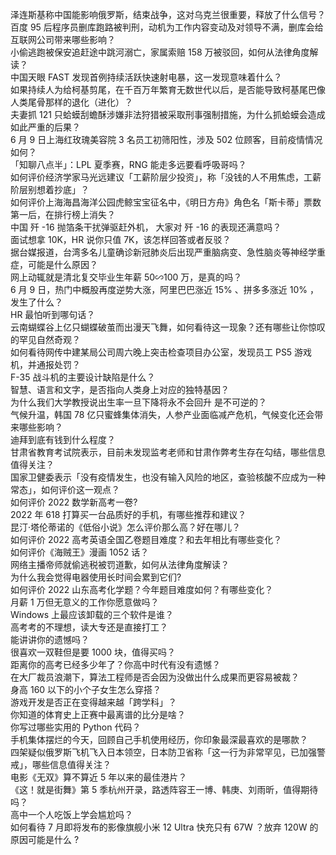 泽连斯基称中国能影响俄罗斯，结束战争，这对乌克兰很重要，释放了什么信号？  
百度 95 后程序员删库跑路被判刑，动机为工作内容变动及对领导不满，删库会给互联网公司带来哪些影响？  
小偷逃跑被保安追赶途中跳河溺亡，家属索赔 158 万被驳回，如何从法律角度解读？  
中国天眼 FAST 发现首例持续活跃快速射电暴，这一发现意味着什么？  
如果持续人为给柯基剪尾，在千百万年繁育无数世代以后，是否能导致柯基尾巴像人类尾骨那样的退化（进化）？  
夫妻抓 121 只蛤蟆刮蟾酥涉嫌非法狩猎被采取刑事强制措施，为什么抓蛤蟆会造成如此严重的后果？  
6 月 9 日上海红玫瑰美容院 3 名员工初筛阳性，涉及 502 位顾客，目前疫情情况如何？  
「知聊八点半」：LPL 夏季赛，RNG 能走多远要看呼吸哥吗？  
如何评价经济学家马光远建议「工薪阶层少投资」，称「没钱的人不用焦虑，工薪阶层别想着抄底」？  
如何评价上海海昌海洋公园虎鲸宝宝征名中，《明日方舟》角色名「斯卡蒂」票数第一后，在排行榜上消失？  
中国 歼 -16 抛箔条干扰弹驱赶外机， 大家对 歼 -16 的表现还满意吗？  
面试想拿 10K，HR 说你只值 7K，该怎样回答或者反驳？  
据台媒报道，台湾多名儿童确诊新冠肺炎后出现严重脑病变、急性脑炎等神经学重症，可能是什么原因？  
网上动辄就是清北复交毕业生年薪 50∽100 万，是真的吗？  
6 月 9 日，热门中概股再度逆势大涨，阿里巴巴涨近 15% 、拼多多涨近 10% ，发生了什么？  
HR 最怕听到哪句话？  
云南蝴蝶谷上亿只蝴蝶破茧而出漫天飞舞，如何看待这一现象？还有哪些让你惊叹的罕见自然奇观？  
如何看待网传中建某局公司周六晚上突击检查项目办公室，发现员工 PS5 游戏机，并通报处罚？  
F-35 战斗机的主要设计缺陷是什么？  
智慧、语言和文字，是否指向人类身上对应的独特基因？  
为什么我们大学教授说出生率一旦下降将永不会回升 是不可逆的？  
气候升温，韩国 78 亿只蜜蜂集体消失，人参产业面临减产危机，气候变化还会带来哪些影响？  
迪拜到底有钱到什么程度？  
甘肃省教育考试院表示，目前未发现监考老师和甘肃作弊考生存在勾结，哪些信息值得关注？  
国家卫健委表示「没有疫情发生，也没有输入风险的地区，查验核酸不应成为一种常态」，如何评价这一观点？  
如何评价 2022 数学新高考一卷?  
2022 年 618 打算买一台品质好的手机，有哪些推荐和建议？  
昆汀·塔伦蒂诺的《低俗小说》怎么评价那么高？好在哪儿？  
如何评价 2022 高考英语全国乙卷题目难度？和去年相比有哪些变化？  
如何评价《海贼王》漫画 1052 话？  
网络主播帝师就偷逃税被罚道歉，如何从法律角度解读？  
为什么我会觉得电器使用长时间会累到它们?  
如何评价 2022 山东高考化学题？今年题目难度如何？有哪些变化？  
月薪 1 万但无意义的工作你愿意做吗？  
Windows 上最应该卸载的三个软件是谁？  
高考考的不理想，读大专还是直接打工？  
能讲讲你的遗憾吗？  
很喜欢一双鞋但是要 1000 块，值得买吗？  
距离你的高考已经多少年了？你高中时代有没有遗憾？  
在大厂裁员浪潮下，算法工程师是否会因为没做出什么成果而更容易被裁？  
身高 160 以下的小个子女生怎么穿搭？  
游戏开发是否正在变得越来越「跨学科」？  
你知道的体育史上正赛中最离谱的比分是啥？  
你写过哪些实用的 Python 代码？  
手机集体摆烂的今天，回顾自己手机使用经历，你印象最深最喜欢的是哪款？  
四架疑似俄罗斯飞机飞入日本领空，日本防卫省称「这一行为非常罕见，已加强警戒」，哪些信息值得关注？  
电影《无双》算不算近 5 年以来的最佳港片？  
《这！就是街舞》第 5 季杭州开录，路透阵容王一博、韩庚、刘雨昕，值得期待吗？  
高中一个人吃饭上学会尴尬吗？  
如何看待 7 月即将发布的影像旗舰小米 12 Ultra 快充只有 67W ？放弃 120W 的原因可能是什么 ?  
